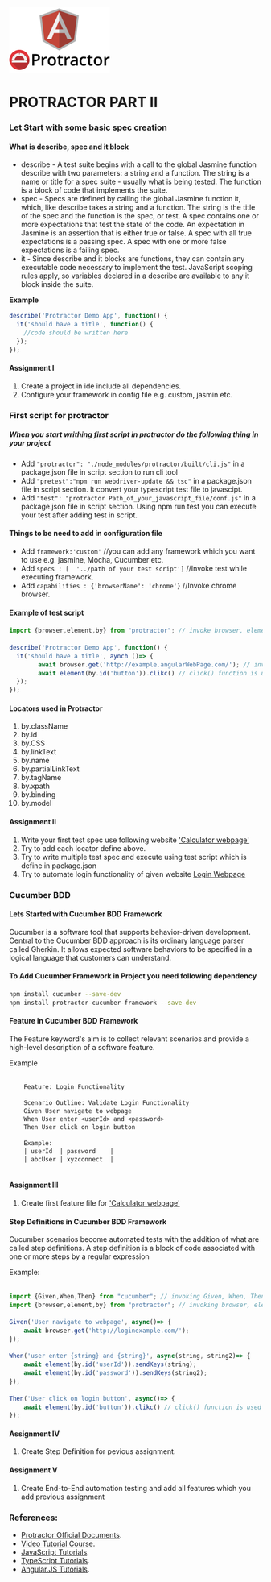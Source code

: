 <img src="./images/protractorLogo.png" alt="Protractor" style="zoom:50%;" />

# PROTRACTOR PART II


### Let Start with some basic spec creation

#### What is **describe**, **spec** and **it** block

* describe - A test suite begins with a call to the global Jasmine function describe with two parameters: a string and a function. The string is a name or title for a spec suite - usually what is being tested. The function is a block of code that implements the suite.
* spec - Specs are defined by calling the global Jasmine function it, which, like describe takes a string and a function. The string is the title of the spec and the function is the spec, or test. A spec contains one or more expectations that test the state of the code. An expectation in Jasmine is an assertion that is either true or false. A spec with all true expectations is a passing spec. A spec with one or more false expectations is a failing spec.
* it - Since describe and it blocks are functions, they can contain any executable code necessary to implement the test. JavaScript scoping rules apply, so variables declared in a describe are available to any it block inside the suite.

**Example**

```javascript
describe('Protractor Demo App', function() {
  it('should have a title', function() {
    //code should be written here
  });
});
```

#### Assignment I

1. Create a project in ide include all dependencies.
2. Configure your framework in config file e.g. custom, jasmin etc.

### First script for protractor 

##### When you start writhing first script in protractor do the following thing in your project
* Add ``"protractor": "./node_modules/protractor/built/cli.js"`` in a package.json file in script section to run cli tool
* Add ``"pretest":"npm run webdriver-update && tsc"`` in a package.json file in script section. It convert your typescript test file to javascipt.
* Add ``"test": "protractor Path_of_your_javascript_file/conf.js"`` in a package.json file in script section. Using npm run test you can execute your test after adding test in script.

#### Things to be need to add in configuration file

* Add ``framework:'custom'`` //you can add any framework which you want to use e.g. jasmine, Mocha, Cucumber etc.
* Add ``specs : [  '../path of your test script']`` //Invoke test while executing framework.
* Add ``capabilities : {'browserName': 'chrome'}`` //Invoke chrome browser.

#### Example of test script

```typescript
import {browser,element,by} from "protractor"; // invoke browser, element and by from protractor

describe('Protractor Demo App', function() {
  it('should have a title', aynch ()=> {
		await browser.get('http://example.angularWebPage.com/'); // invoke browser and navigate to the website
		await element(by.id('button')).clikc() // click() function is used here
  });
});

```

#### Locators used in Protractor 

1. by.className
2. by.id
3. by.CSS
4. by.linkText
5. by.name
6. by.partialLinkText
7. by.tagName
8. by.xpath
9. by.binding
10. by.model

#### Assignment II

1. Write your first test spec use following website ['Calculator webpage'](http://juliemr.github.io/protractor-demo/)
2. Try to add each locator define above.
3. Try to write multiple test spec and execute using test script which is define in package.json
4. Try to automate login functionality of given website [Login Webpage](https://www.globalsqa.com/angularJs-protractor/registration-login-example/#/login)



### Cucumber BDD 

#### Lets Started with Cucumber BDD Framework

Cucumber is a software tool that supports behavior-driven development. 
Central to the Cucumber BDD approach is its ordinary language parser called Gherkin. 
It allows expected software behaviors to be specified in a logical language that customers can understand.

#### To Add Cucumber Framework in Project you need following dependency

```sh
npm install cucumber --save-dev
npm install protractor-cucumber-framework --save-dev
```

#### Feature in Cucumber BDD Framework

The Feature keyword's aim is to collect relevant scenarios and provide a high-level description of a software feature.

Example 
```feature
	
	Feature: Login Functionality
	
	Scenario Outline: Validate Login Functionality
	Given User navigate to webpage 
	When User enter <userId> and <password>
	Then User click on login button
	
	Example:
	| userId  | password    |
	| abcUser | xyzconnect  |
	
```

#### Assignment III

1. Create first feature file for ['Calculator webpage'](http://juliemr.github.io/protractor-demo/)

#### Step Definitions in Cucumber BDD Framework

Cucumber scenarios become automated tests with the addition of what are
called step definitions. A step definition is a block of code associated with one or
more steps by a regular expression

Example:
```javascript

import {Given,When,Then} from "cucumber"; // invoking Given, When, Then keyword from cucumber 
import {browser,element,by} from "protractor"; // invoking browser, element and by from protractor

Given('User navigate to webpage', async()=> {
    await browser.get('http://loginexample.com/');
});

When('user enter {string} and {string}', async(string, string2)=> {
    await element(by.id('userId')).sendKeys(string);
    await element(by.id('password')).sendKeys(string2);
});

Then('User click on login button', async()=> {
	await element(by.id('button')).clikc() // click() function is used here
});

```


#### Assignment IV

1. Create Step Definition for pevious assignment.


#### Assignment V

1. Create End-to-End automation testing and add all features which you add previous assignment


### References:

- [Protractor Official Documents](https://www.protractortest.org/#/).
- [Video Tutorial Course](https://www.udemy.com/course/protractor-tutorial/).
- [JavaScript Tutorials](https://www.w3schools.com/js/).
- [TypeScript Tutorials](https://www.tutorialspoint.com/typescript/index.htm).
- [Angular.JS Tutorials](https://www.w3schools.com/angular/).




